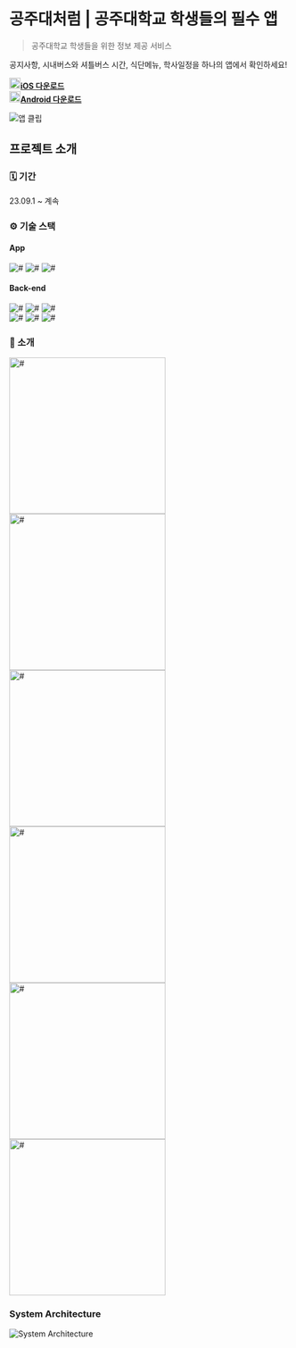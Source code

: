 # 공주대처럼 | 공주대학교 학생들의 필수 앱

> 공주대학교 학생들을 위한 정보 제공 서비스

공지사항, 시내버스와 셔틀버스 시간, 식단메뉴, 학사일정을 하나의 앱에서 확인하세요!  

<img src="https://github.com/FREEWAYseoul/.github/assets/69714701/39e1ddf2-9947-4dc2-884a-c80bdf6e4b85" width="20px" alt="#"/>**[iOS 다운로드](https://apps.apple.com/kr/app/id6499512208)**   
<img src="https://github.com/FREEWAYseoul/.github/assets/69714701/0dfec54f-81d6-4f9b-97ee-8c17e142189e" width="20px" alt="#"/>**[Android 다운로드](https://play.google.com/store/apps/details?id=ac.knu.likeknu)**   

![앱 클립](https://github.com/LikeKNU/.github/assets/69714701/e16bfaa6-dc3e-471b-b3b6-158237affeab)

## 프로젝트 소개

### 🗓️ 기간

23.09.1 ~ 계속

### ⚙️ 기술 스택

#### App

<img src="https://img.shields.io/badge/React Native-222222?style=flat&logo=React&logoColor=61DAFB" alt="#"/> <img src="https://img.shields.io/badge/TypeScript-3178C6?style=flat&logo=TypeScript&logoColor=white" alt="#"/> <img src="https://img.shields.io/badge/Expo-000020?style=flat&logo=Expo&logoColor=white" alt="#"/>

#### Back-end

<img src="https://img.shields.io/badge/Spring Boot-6DB33F?style=flat&logo=SpringBoot&logoColor=white" alt="#"/> <img src="https://img.shields.io/badge/Hibernate-59666C?style=flat&logo=Hibernate&logoColor=white" alt="#"/> <img src="https://img.shields.io/badge/MySQL-4479A1?style=flat&logo=MySQL&logoColor=white" alt="#"/>
<br>
<img src="https://img.shields.io/badge/RabbitMQ-FF6600?style=flat&logo=RabbitMQ&logoColor=white" alt="#"/> <img src="https://img.shields.io/badge/Redis-DC382D?style=flat&logo=Redis&logoColor=white" alt="#"/> <img src="https://img.shields.io/badge/OpenAI-412991?style=flat&logo=OpenAI&logoColor=white" alt="#"/>

### 📱 소개

<img src="https://github.com/LikeKNU/LikeKNU/assets/69714701/a0a54400-0639-461e-941c-f5c82844a89a" width="280px" alt="#">

<img src="https://github.com/LikeKNU/LikeKNU/assets/69714701/063b1f83-7475-488b-a041-db05466d2f96" width="280px" alt="#">

<img src="https://github.com/LikeKNU/LikeKNU/assets/69714701/cd693dd4-2103-492b-b37d-6d9fb1550efb" width="280px" alt="#">

<img src="https://github.com/LikeKNU/LikeKNU/assets/69714701/1ac568aa-13eb-4b04-9992-36a09c831c26" width="280px" alt="#">

<img src="https://github.com/LikeKNU/LikeKNU/assets/69714701/0369570f-661d-4336-8912-d35173a12200" width="280px" alt="#">

<img src="https://github.com/LikeKNU/LikeKNU/assets/69714701/bc2ce7dc-9b49-42a9-8b90-bbb404633eca" width="280px" alt="#">


### System Architecture

![System Architecture](https://github.com/LikeKNU/LikeKNU/assets/69714701/c014ad62-fb3a-4fa6-a62a-c8b6f2d74d4c)
